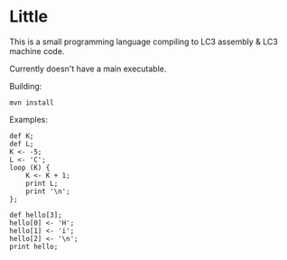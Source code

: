 # Little

This is a small programming language compiling to LC3 assembly & LC3 machine code.

Currently doesn't have a main executable.

Building:

`mvn install`

Examples:
```
def K;
def L;
K <- -5;
L <- 'C';
loop (K) {
    K <- K + 1;
    print L;
    print '\n';
};
```

```
def hello[3];
hello[0] <- 'H';
hello[1] <- 'i';
hello[2] <- '\n';
print hello;
```